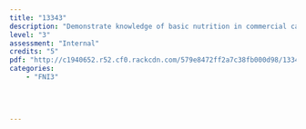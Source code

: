 ```yaml
---
title: "13343"
description: "Demonstrate knowledge of basic nutrition in commercial catering"
level: "3"
assessment: "Internal"
credits: "5"
pdf: "http://c1940652.r52.cf0.rackcdn.com/579e8472ff2a7c38fb000d98/13343.pdf"
categories:
    - "FNI3"
    
    
    
    
---
```

